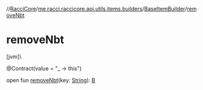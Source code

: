 //[RacciCore](../../../index.md)/[me.racci.raccicore.api.utils.items.builders](../index.md)/[BaseItemBuilder](index.md)/[removeNbt](remove-nbt.md)

# removeNbt

[jvm]\

@Contract(value = "_ -&gt; this")

open fun [removeNbt](remove-nbt.md)(key: [String](https://kotlinlang.org/api/latest/jvm/stdlib/kotlin/-string/index.html)): [B](index.md)

